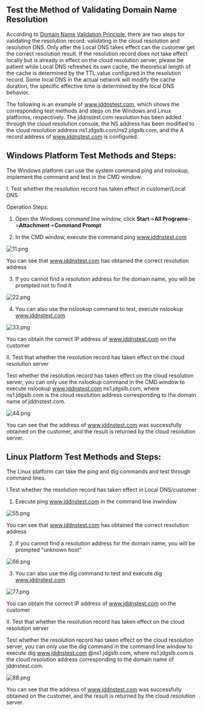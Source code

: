 ## **Test the Method of Validating Domain Name Resolution**

According to [Domain Name Validation Principle](http://www.jcloud.com/help/detail/2172/isCateLog/1), there are two steps for validating the resolution record: validating in the cloud resolution and  resolution DNS. Only after the Local DNS takes effect can the customer get the correct resolution result. If the resolution record does not take effect locally but is already in effect on the cloud resolution server, please be patient while Local DNS refreshes its own cache, the theoretical length of the cache is determined by the TTL value configured in the resolution record. Some local DNS in the actual network will modify the cache duration, the specific effective time is determined by the local DNS behavior.

The following is an example of www.jddnstest.com, which shows the corresponding test methods and steps on the Windows and Linux platforms, respectively. The jddnstest.com resolution has been added through the cloud resolution console, the NS address has been modified to the cloud resolution address ns1.jdgslb.com/ns2.jdgslb.com, and the A record address of www.jddnstest.com is configured.

## **Windows Platform Test Methods and Steps:**

The Windows platform can use the system command ping and nslookup, implement the command and test in the CMD window.

I. Test whether the resolution record has taken effect in customer/Local DNS

Operation Steps:

1. Open the Windows command line window, click **Start**->**All Programs**->**Attachment**->**Command Prompt**

2. In the CMD window, execute the command ping www.jddnstest.com

![11.png](http://img1.jcloudcs.com/cms/62124ca3-98dd-4892-bb44-528eadb8ed1120180302174149.png)

You can see that www.jddnstest.com has obtained the correct resolution address

3. If you cannot find a resolution address for the domain name, you will be prompted not to find it

![22.png](http://img1.jcloudcs.com/cms/51ec4fe9-5c28-4bce-a877-c6f72c3cc3cf20180302174301.png)

4. You can also use the nslookup command to test, execute nslookup www.jddnstest.com

![33.png](http://img1.jcloudcs.com/cms/d460660e-2268-4d46-ad0e-813dfff1dbd920180302175129.png)

You can obtain the correct IP address of www.jddnstest.com on the customer

II. Test that whether the resolution record has taken effect on the cloud resolution server

Test whether the resolution record has taken effect on the cloud resolution server, you can only use the nslookup command in the CMD window to execute nslookup www.jddnstest.com ns1.jdgslb.com, where ns1.jdgslb.com is the cloud resolution address corresponding to the domain name of jddnstest.com.

![44.png](http://img1.jcloudcs.com/cms/c64afba1-fb02-4e49-812b-1ec17818ac8320180302175530.png)

You can see that the address of www.jddnstest.com was successfully obtained on the customer, and the result is returned by the cloud resolution server.

## **Linux Platform Test Methods and Steps:**

The Linux platform can take the ping and dig commands and test through command lines.

I.Test whether the resolution record has taken effect in Local DNS/customer

1. Execute ping www.jddnstest.com in the command line inwindow

![55.png](http://img1.jcloudcs.com/cms/f6715889-a5fa-4599-b546-3dff760320e920180302192031.png)

You can see that www.jddnstest.com has obtained the correct resolution address

2. If you cannot find a resolution address for the domain name, you will be prompted "unknown host"

![66.png](http://img1.jcloudcs.com/cms/980fab9a-d757-47a9-8231-ac09b5219c3b20180302192113.png)

3. You can also use the dig command to test and execute dig www.jddnstest.com

![77.png](http://img1.jcloudcs.com/cms/4d87e44d-c790-4834-85a5-b442581395aa20180302192158.png)

You can obtain the correct IP address of www.jddnstest.com on the customer

II. Test that whether the resolution record has taken effect on the cloud resolution server

Test whether the resolution record has taken effect on the cloud resolution server, you can only use the dig command in the command line window to execute dig www.jddnstest.com @ns1.jdgslb.com, where ns1.jdgslb.com is the cloud resolution address corresponding to the domain name of jddnstest.com.

![88.png](http://img1.jcloudcs.com/cms/d505cc09-9c2b-4dc6-8a2b-15a62859777e20180302192238.png)

You can see that the address of www.jddnstest.com was successfully obtained on the customer, and the result is returned by the cloud resolution server.